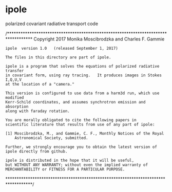# ipole
polarized covariant radiative transport code

/***********************************************************************************
    Copyright 2017 Monika Moscibrodzka and Charles F. Gammie

    ipole  version 1.0   (released September 1, 2017)

    The files in this directory are part of ipole.  
    
    ipole is a program that solves the equations of polarized radiative transfer
    in covariant form, using ray tracing.   It produces images in Stokes I,Q,U,V
    at the location of a "camera."   
    
    This version is configured to use data from a harm3d run, which use modified
    Kerr-Schild coordinates, and assumes synchrotron emission and absorption
    along with faraday rotation.

    You are morally obligated to cite the following papers in  
    scientific literature that results from use of any part of ipole:

    [1] Moscibrodzka, M., and Gammie, C. F., Monthly Notices of the Royal
        Astronomical Society, submitted.

    Further, we strongly encourage you to obtain the latest version of 
    ipole directly from github.

    ipole is distributed in the hope that it will be useful,
    but WITHOUT ANY WARRANTY; without even the implied warranty of
    MERCHANTABILITY or FITNESS FOR A PARTICULAR PURPOSE.  

***********************************************************************************/
